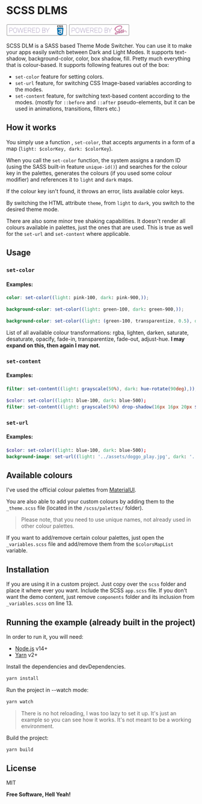 # SCSS DLMS

[![CSS3](./md/poweredbycss3.png)](https://www.w3schools.com/css/) [![SCSS](./md/poweredbysass.png)](https://sass-lang.com/)

SCSS DLM is a SASS based Theme Mode Switcher. You can use it to make your apps easily switch between Dark and Light Modes. It supports text-shadow, background-color, color, box shadow, fill. Pretty much everything that is colour-based. It supports following features out of the box:

-   `set-color` feature for setting colors.
-   `set-url` feature, for switching CSS Image-based variables according to the modes.
-   `set-content` feature, for switching text-based content according to the modes. (mostly for `::before` and `::after` pseudo-elements, but it can be used in animations, transitions, filters etc.)

## How it works

You simply use a function , `set-color`, that accepts arguments in a form of a map (`light: $colorKey, dark: $colorKey`).

When you call the `set-color` function, the system assigns a random ID (using the SASS built-in feature `unique-id()`) and searches for the colour key in the palettes, generates the colours (if you used some colour modifier) and references it to `light` and `dark` maps.

If the colour key isn't found, it throws an error, lists available color keys.

By switching the HTML attribute `theme`, from `light` to `dark`, you switch to the desired theme mode.

There are also some minor tree shaking capabilities. It doesn't render all colours available in palettes, just the ones that are used. This is true as well for the `set-url` and `set-content` where applicable.

## Usage

### `set-color`

#### Examples:

```scss
color: set-color((light: pink-100, dark: pink-900,));
```

```scss
background-color: set-color((light: green-100, dark: green-900,));
```

```scss
background-color: set-color((light: (green-100, transparentize, 0.5), dark: (green-900, lighten, 5%),));
```

List of all available colour transformations: rgba, lighten, darken, saturate, desaturate, opacify, fade-in, transparentize, fade-out, adjust-hue. __I may expand on this, then again I may not.__

### `set-content`

#### Examples:

```scss
filter: set-content((light: grayscale(50%), dark: hue-rotate(90deg),));
```

```scss
$color: set-color((light: blue-100, dark: blue-500);
filter: set-content((light: grayscale(50%) drop-shadow(16px 16px 20px $color), dark: hue-rotate(90deg)));
```

### `set-url`

#### Examples:

```scss
$color: set-color((light: blue-100, dark: blue-500);
background-image: set-url((light: '../assets/doggo_play.jpg', dark: '../assets/doggo_sleep.jpg'));
```

## Available colours

I've used the official colour palettes from [MaterialUI](https://material-ui.com/customization/color/#color-palette).

You are also able to add your custom colours by adding them to the `_theme.scss` file (located in the `/scss/palettes/` folder).

> Please note, that you need to use unique names, not already used in other colour palettes.

If you want to add/remove certain colour palettes, just open the `_variables.scss` file and add/remove them from the `$colorsMapList` variable.

## Installation

If you are using it in a custom project. Just copy over the `scss` folder and place it where ever you want. Include the SCSS `app.scss` file. If you don't want the demo content, just remove `components` folder and its inclusion from `_variables.scss` on line 13.

## Running the example (already built in the project)

In order to run it, you will need:

-   [Node.js](https://nodejs.org/) v14+
-   [Yarn](https://yarnpkg.com/) v2+

Install the dependencies and devDependencies.

```sh
yarn install
```

Run the project in --watch mode:

```sh
yarn watch
```

> There is no hot reloading, I was too lazy to set it up. It's just an example so you can see how it works. It's not meant to be a working environment.

Build the project:

```sh
yarn build
```

## License

MIT

**Free Software, Hell Yeah!**
